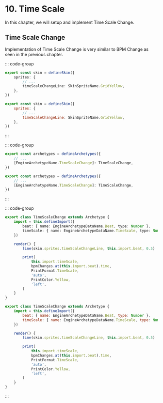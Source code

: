 # 10. Time Scale

In this chapter, we will setup and implement Time Scale Change.

## Time Scale Change

Implementation of Time Scale Change is very similar to BPM Change as seen in the previous chapter.

::: code-group

```TypeScript
export const skin = defineSkin({
    sprites: {
        // ...
        timeScaleChangeLine: SkinSpriteName.GridYellow,
    },
})
```

```JavaScript
export const skin = defineSkin({
    sprites: {
        // ...
        timeScaleChangeLine: SkinSpriteName.GridYellow,
    },
})
```

:::

::: code-group

```TypeScript
export const archetypes = defineArchetypes({
    // ...
    [EngineArchetypeName.TimeScaleChange]: TimeScaleChange,
})
```

```JavaScript
export const archetypes = defineArchetypes({
    // ...
    [EngineArchetypeName.TimeScaleChange]: TimeScaleChange,
})
```

:::

::: code-group

```TypeScript
export class TimeScaleChange extends Archetype {
    import = this.defineImport({
        beat: { name: EngineArchetypeDataName.Beat, type: Number },
        timeScale: { name: EngineArchetypeDataName.TimeScale, type: Number },
    })

    render() {
        line(skin.sprites.timeScaleChangeLine, this.import.beat, 0.5)

        print(
            this.import.timeScale,
            bpmChanges.at(this.import.beat).time,
            PrintFormat.TimeScale,
            'auto',
            PrintColor.Yellow,
            'left',
        )
    }
}
```

```JavaScript
export class TimeScaleChange extends Archetype {
    import = this.defineImport({
        beat: { name: EngineArchetypeDataName.Beat, type: Number },
        timeScale: { name: EngineArchetypeDataName.TimeScale, type: Number },
    })

    render() {
        line(skin.sprites.timeScaleChangeLine, this.import.beat, 0.5)

        print(
            this.import.timeScale,
            bpmChanges.at(this.import.beat).time,
            PrintFormat.TimeScale,
            'auto',
            PrintColor.Yellow,
            'left',
        )
    }
}
```

:::

